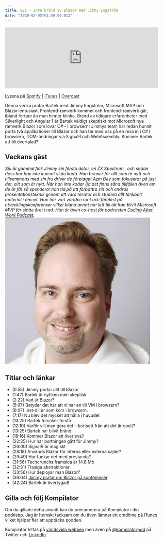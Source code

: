 ```yaml
---
title: 025 - Inte bränd av Blazor med Jimmy Engström
date: "2020-02-05T01:00:00.01Z"
---
```


<iframe height="200px" width="100%" frameborder="no" scrolling="no" seamless src="https://player.simplecast.com/3c906dd8-fb4c-4c50-884e-5726437df337?dark=false"></iframe>

Lyssna på [Spotify](https://open.spotify.com/show/3yUXDikALYz3dDYhmKaXRs) | [iTunes](https://podcasts.apple.com/se/podcast/kompilator/id1455198510) | [Overcast](https://overcast.fm/itunes1455198510/kompilator)

Denna vecka pratar Bartek med Jimmy Engström, Microsoft MVP och Blazor-entusiast. Frontend-ramverk kommer och frontend-ramverk går, ibland fortare än man hinner blinka. Bränd av tidigare erfarenheter med Silverlight och Angular 1 är Bartek väldigt skeptiskt mot Microsoft nya ramverk Blazor som lovar C# - i browsern! Jimmys team har redan hunnit porta två applikationer till Blazor och han tar med oss på en resa in i C# i browsern, DOM-ändringar via SignalR och WebAssembly. Kommer Bartek att bli övertalad?

## Veckans gäst
_Sju år gammal fick Jimmy sin första dator, en ZX Spectrum , och sedan dess har han inte kunnat sluta koda. Han brinner för allt som är nytt och tillsammans med sin fru driver de företaget Azm Dev som fokuserar på just det, allt som är nytt. När han inte kodar (ja det finns såna tillfällen även om de är få) så spenderar han tid på att förbättra sin och andras presentationsteknik genom att vara mentor och studera allt tänkbart material i ämnet. Han har vart världen runt och föreläst på utvecklingskonferenser vilket bland annat har lett till att han blivit Microsoft MVP för sjätte året i rad. Han är även co-host för podcasten [Coding After Work Podcast](http://www.codingafterwork.se/)._
![Bild på Jimmy Engström](./jimmy-engstrom.jpg)

## Titlar och länkar
- (0:55) Jimmy portar allt till Blazor
- (1:47) Bartek är nyfiken men skeptisk
- (2:22) Vad är [Blazor](https://dotnet.microsoft.com/apps/aspnet/web-apps/blazor)?
- (5:07) Betyder det här att vi har en till VM i browsern?
- (6:07) .net-dll:er som körs i browsern.
- (7:17) Nu blev det mycket att hålla i huvudet
- (10:25) Bartek försöker förstå
- (12:10) Varför vill man göra det - bortsett från att det är coolt?
- (13:25) Bartek har blivit bränd
- (18:16) Kommer Blazor att överleva?
- (22:35) Hur har portningen gått för Jimmy?
- (26:00) SignalR är magiskt
- (28:18) Används Blazor för interna eller externa sajter?
- (29:49) Hur funkar det med prestanda?
- (31:56) Techcrunchs framsida är 14.8 Mb
- (32:31) Trasiga abstraktioner
- (33:56) Hur deployar man Blazor?
- (36:04) [Jimmy pratar om Blazor på konferenser](https://www.youtube.com/watch?v=kTfKWF3t7kQ&list=PLdo4fOcmZ0oWlP1Qpzg7Dwzxr298ewdUQ&index=4).
- (42:24) Bartek är övertygad!

## Gilla och följ Kompilator

Om du gillade detta avsnitt kan du prenumerera på Kompilator i din poddapp. Jag är hemskt tacksam om du även [lämnar ett omdöme på iTunes](https://podcasts.apple.com/se/podcast/kompilator/id1455198510?mt=2) vilket hjälper fler att upptäcka podden.

Kompilator hittas på [världsvida webben](https://kompilator.se) men även på [@kompilatorpod](https://twitter.com/kompilatorpod)  på Twitter och [LinkedIn](https://www.linkedin.com/company/kompilator).